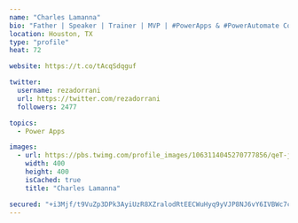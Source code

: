 ```yaml
---
name: "Charles Lamanna"
bio: "Father | Speaker | Trainer | MVP | #PowerApps & #PowerAutomate Community Super User | YouTuber Right-pointing triangle http://youtube.com/c/rezadorrani | Learn - Share - Clockwise rightwards and leftwards open circle arrows"
location: Houston, TX
type: "profile"
heat: 72

website: https://t.co/tAcqSdqguf

twitter:
  username: rezadorrani
  url: https://twitter.com/rezadorrani
  followers: 2477

topics:
  - Power Apps

images:
  - url: https://pbs.twimg.com/profile_images/1063114045270777856/qeT-jpWr_400x400.jpg
    width: 400
    height: 400
    isCached: true
    title: "Charles Lamanna"

secured: "+i3Mjf/t9VuZp3DPk3AyiUzR8XZralodRtEECWuHyq9yVJP8NJ6vY6IVBWc7cEPdk32tbints+BxlrThWD/6pSiW/u5TpLPnimeUk6DRcz5nbMdlJH972DdaNV6dfuPzGk5zzDfO+Cka+UwqT1b3Cc7zbcVphjaiV18qWmmAZtiS4KSbkKDh1BBdMJFwUDzYBdJ2bTQw2XLoJgZL/70lKJ7Cjd+X4K1/oP0umC8aUjY/sipva2viU05XWzECB4vZMs6Ku8HQZ7T0kv5tPGJDQVVlytqQu8rtP9GwTBOuiIE0dMA4gNwQjZIu3fyCws1UsaUz57ljCJKNKoinKhRXUMHobkCL8TtxjtVH0rxxB9Wgq8V9WoqOBsDSOAKM8EPNFF5019oqTGRP/9tYLIqYuCPXB3G6WLLD7A7g8vOIiv0=;08qiDKCpKT37k/nRbqt6vA=="
---
```


